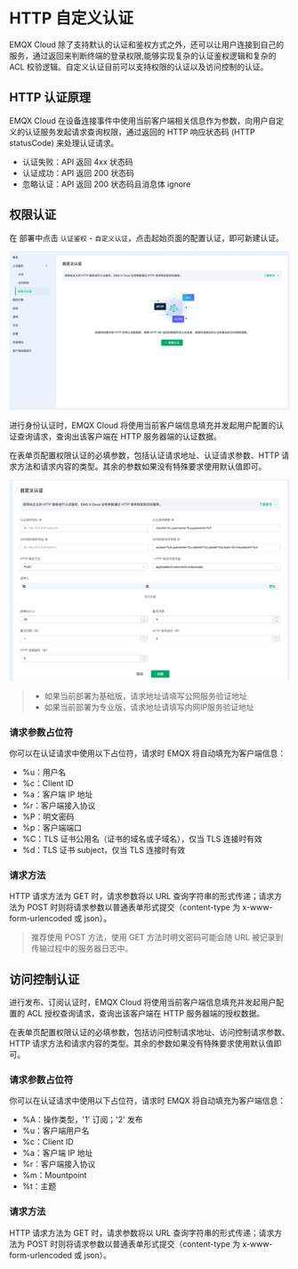 # HTTP 自定义认证

EMQX Cloud 除了支持默认的认证和鉴权方式之外，还可以让用户连接到自己的服务，通过返回来判断终端的登录权限,能够实现复杂的认证鉴权逻辑和复杂的 ACL 校验逻辑。自定义认证目前可以支持权限的认证以及访问控制的认证。


## HTTP 认证原理
EMQX Cloud 在设备连接事件中使用当前客户端相关信息作为参数，向用户自定义的认证服务发起请求查询权限，通过返回的 HTTP 响应状态码 (HTTP statusCode) 来处理认证请求。

 - 认证失败：API 返回 4xx 状态码
 - 认证成功：API 返回 200 状态码
 - 忽略认证：API 返回 200 状态码且消息体 ignore



## 权限认证

在 部署中点击 `认证鉴权` - `自定义认证`，点击起始页面的配置认证，即可新建认证。

![http_auth](./_assets/http_default.png)

进行身份认证时，EMQX Cloud 将使用当前客户端信息填充并发起用户配置的认证查询请求，查询出该客户端在 HTTP 服务器端的认证数据。


在表单页配置权限认证的必填参数，包括认证请求地址、认证请求参数、HTTP 请求方法和请求内容的类型。其余的参数如果没有特殊要求使用默认值即可。

![http_auth](./_assets/http_auth_1.png)

>  - 如果当前部署为基础版，请求地址请填写公网服务验证地址
>  - 如果当前部署为专业版，请求地址请填写内网IP服务验证地址


### 请求参数占位符

你可以在认证请求中使用以下占位符，请求时 EMQX 将自动填充为客户端信息：

 - %u：用户名
 - %c：Client ID
 - %a：客户端 IP 地址
 - %r：客户端接入协议
 - %P：明文密码
 - %p：客户端端口
 - %C：TLS 证书公用名（证书的域名或子域名），仅当 TLS 连接时有效
 - %d：TLS 证书 subject，仅当 TLS 连接时有效


### 请求方法

HTTP 请求方法为 GET 时，请求参数将以 URL 查询字符串的形式传递；请求方法为 POST 时则将请求参数以普通表单形式提交（content-type 为 x-www-form-urlencoded 或 json）。

> 推荐使用 POST 方法，使用 GET 方法时明文密码可能会随 URL 被记录到传输过程中的服务器日志中。



## 访问控制认证

进行发布、订阅认证时，EMQX Cloud 将使用当前客户端信息填充并发起用户配置的 ACL 授权查询请求，查询出该客户端在 HTTP 服务器端的授权数据。

在表单页配置权限认证的必填参数，包括访问控制请求地址、访问控制请求参数、HTTP 请求方法和请求内容的类型。其余的参数如果没有特殊要求使用默认值即可。

### 请求参数占位符

你可以在认证请求中使用以下占位符，请求时 EMQX 将自动填充为客户端信息：

 - %A：操作类型，'1' 订阅；'2' 发布
 - %u：客户端用户名
 - %c：Client ID
 - %a：客户端 IP 地址
 - %r：客户端接入协议
 - %m：Mountpoint
 - %t：主题

### 请求方法

HTTP 请求方法为 GET 时，请求参数将以 URL 查询字符串的形式传递；请求方法为 POST 时则将请求参数以普通表单形式提交（content-type 为 x-www-form-urlencoded 或 json）。

